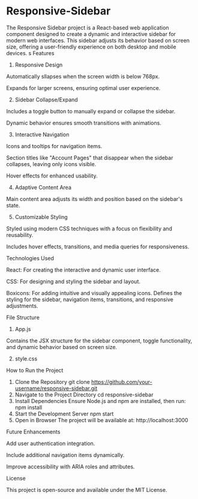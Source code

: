 # Responsive-Sidebar
The Responsive Sidebar project is a React-based web application component designed to create a dynamic and interactive sidebar for modern web interfaces. This sidebar adjusts its behavior based on screen size, offering a user-friendly experience on both desktop and mobile devices. s
Features

1. Responsive Design



Automatically sllapses when the screen width is below 768px.

Expands for larger screens, ensuring optimal user experience.

2. Sidebar Collapse/Expand

Includes a toggle button to manually expand or collapse the sidebar.

Dynamic behavior ensures smooth transitions with animations.

3. Interactive Navigation

Icons and tooltips for navigation items.

Section titles like "Account Pages" that disappear when the sidebar collapses, leaving only icons visible.

Hover effects for enhanced usability.

4. Adaptive Content Area

Main content area adjusts its width and position based on the sidebar's state.

5. Customizable Styling

Styled using modern CSS techniques with a focus on flexibility and reusability.

Includes hover effects, transitions, and media queries for responsiveness.

Technologies Used

React: For creating the interactive and dynamic user interface.

CSS: For designing and styling the sidebar and layout.

Boxicons: For adding intuitive and visually appealing icons.
Defines the styling for the sidebar, navigation items, transitions, and responsive adjustments.

File Structure

1. App.js

Contains the JSX structure for the sidebar component, toggle functionality, and dynamic behavior based on screen size.

2. style.css

How to Run the Project

1. Clone the Repository
   git clone https://github.com/your-username/responsive-sidebar.git
2. Navigate to the Project Directory
   cd responsive-sidebar
3. Install Dependencies
   Ensure Node.js and npm are installed, then run:
   npm install
4. Start the Development Server
   npm start
5. Open in Browser
The project will be available at:
   http://localhost:3000

   
Future Enhancements

Add user authentication integration.

Include additional navigation items dynamically.

Improve accessibility with ARIA roles and attributes.

License

This project is open-source and available under the MIT License.


